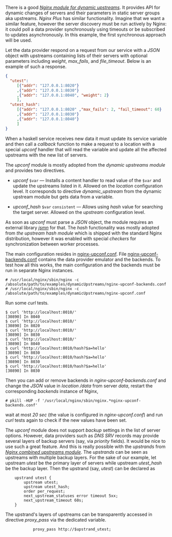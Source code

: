 There is a good [*Nginx module for dynamic
upstreams*](http://github.com/cubicdaiya/ngx_dynamic_upstream). It provides API
for dynamic changes of servers and their parameters in static server groups aka
upstreams. *Nginx Plus* has similar functionality. Imagine that we want a
similar feature, however the server discovery must be run actively by Nginx: it
could poll a data provider synchronously using timeouts or be subscribed to
updates asynchronously. In this example, the first synchronous approach will be
used.

Let the data provider respond on a request from our service with a *JSON* object
with upstreams containing lists of their servers with optional parameters
including *weight*, *max_fails*, and *file_timeout*. Below is an example of such
a response.

```json
{
  "utest":
     [{"addr": "127.0.0.1:8020"}
     ,{"addr": "127.0.0.1:8030"}
     ,{"addr": "127.0.0.1:8040", "weight": 2}
     ],
  "utest_hash":
     [{"addr": "127.0.0.1:8020" ,"max_fails": 2, "fail_timeout": 60}
     ,{"addr": "127.0.0.1:8030"}
     ,{"addr": "127.0.0.1:8040"}
     ]
}
```

When a haskell service receives new data it must update its service variable and
then call a *callback* function to make a request to a location with a special
*upconf* handler that will read the variable and update all the affected
upstreams with the new list of servers.

The *upconf* module is mostly adopted from the *dynamic upstreams module* and
provides two directives.

- *upconf* ``$var`` &mdash; Installs a content handler to read value of the
  ``$var`` and update the upstreams listed in it. Allowed on the *location*
  configuration level. It corresponds to directive *dynamic_upstream* from the
  dynamic upstream module but gets data from a variable.

- *upconf_hash* ``$var`` ``consistent`` &mdash; Allows using *hash* value for
  searching the target server. Allowed on the *upstream* configuration level.

As soon as *upconf* must parse a *JSON* object, the module requires an external
library [*jsmn*](http://github.com/zserge/jsmn) for that. The *hash*
functionality was mostly adopted from *the upstream hash module* which is
shipped with the standard Nginx distribution, however it was enabled with
special *checkers* for synchronization between worker processes.

The main configuration resides in [nginx-upconf.conf](nginx-upconf.conf). File
[nginx-upconf-backends.conf](nginx-upconf-backends.conf) contains the data
provider emulator and the backends. To test how all this works, the main
configuration and the backends must be run in separate Nginx instances.

```ShellSession
# /usr/local/nginx/sbin/nginx -c /absolute/path/to/examples/dynamicUpstreams/nginx-upconf-backends.conf
# /usr/local/nginx/sbin/nginx -c /absolute/path/to/examples/dynamicUpstreams/nginx-upconf.conf
```

Run some *curl* tests.

```ShellSession
$ curl 'http://localhost:8010/'
[30890] In 8040
$ curl 'http://localhost:8010/'
[30890] In 8020
$ curl 'http://localhost:8010/'
[30890] In 8030
$ curl 'http://localhost:8010/'
[30890] In 8040
$ curl 'http://localhost:8010/hash?$a=hello'
[30890] In 8030
$ curl 'http://localhost:8010/hash?$a=hello'
[30890] In 8030
$ curl 'http://localhost:8010/hash?$a=hello'
[30890] In 8030
```

Then you can add or remove backends in *nginx-upconf-backends.conf* and
change the *JSON* value in *location /data* from server *data*, restart the
corresponding *backends* instance of Nginx,

```ShellSession
# pkill -HUP -f '/usr/local/nginx/sbin/nginx.*nginx-upconf-backends.conf'
```

wait at most *20 sec* (the value is configured in *nginx-upconf.conf*) and run
*curl* tests again to check if the new values have been set.

The *upconf* module does not support *backup* settings in the list of server
options. However, data providers such as *DNS* *SRV* records may provide several
layers of backup servers (say, via *priority* fields). It would be nice to use
such a great feature. And this is really possible with the *upstrands* from
[*Nginx combined upstreams
module*](http://github.com/lyokha/nginx-combined-upstreams-module). The
*upstrands* can be seen as upstreams with multiple backup layers. For the sake
of our example, let upstream *utest* be the primary layer of servers while
upstream *utest_hash* be the backup layer. Then the upstrand (say, *utest*) can
be declared as

```nginx
    upstrand utest {
        upstream utest;
        upstream utest_hash;
        order per_request;
        next_upstream_statuses error timeout 5xx;
        next_upstream_timeout 60s;
    }
```

The upstrand's layers of upstreams can be transparently accessed in directive
*proxy_pass* via the dedicated variable.

```nginx
            proxy_pass http://$upstrand_utest;
```

